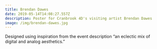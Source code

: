 ```yaml
---
title: Brendan Dawes
date: 2019-05-14T14:08:27.557Z
description: Poster for Cranbrook 4D's visiting artist Brendan Dawes
image: /img/brendan-dawes.jpg
---
```

Designed using inspiration from the event description “an eclectic mix of digital and analog aesthetics.”

